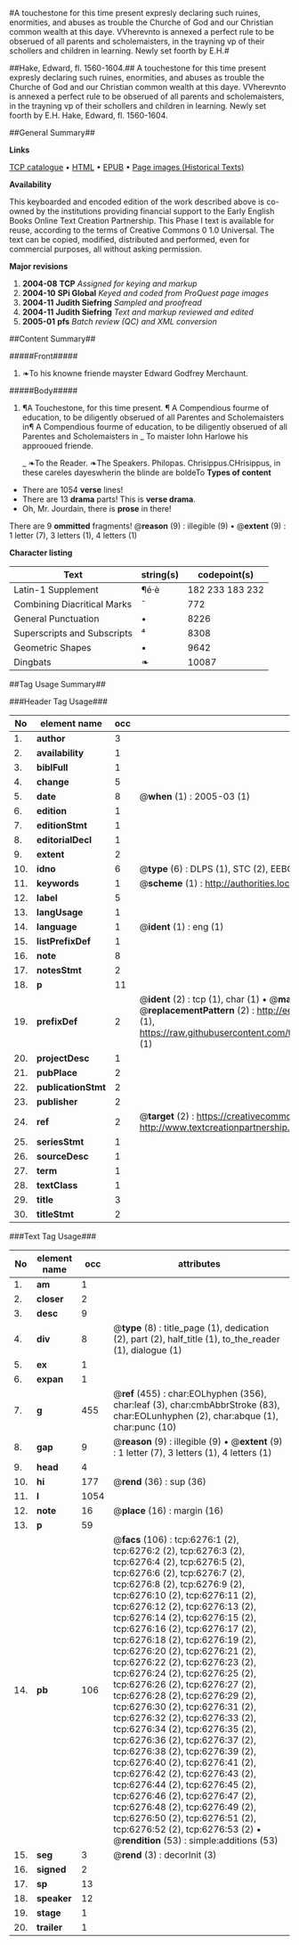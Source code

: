 #A touchestone for this time present expresly declaring such ruines, enormities, and abuses as trouble the Churche of God and our Christian common wealth at this daye. VVherevnto is annexed a perfect rule to be obserued of all parents and scholemaisters, in the trayning vp of their schollers and children in learning. Newly set foorth by E.H.#

##Hake, Edward, fl. 1560-1604.##
A touchestone for this time present expresly declaring such ruines, enormities, and abuses as trouble the Churche of God and our Christian common wealth at this daye. VVherevnto is annexed a perfect rule to be obserued of all parents and scholemaisters, in the trayning vp of their schollers and children in learning. Newly set foorth by E.H.
Hake, Edward, fl. 1560-1604.

##General Summary##

**Links**

[TCP catalogue](http://www.ota.ox.ac.uk/tcp/)  • 
[HTML](http://tei.it.ox.ac.uk/tcp/Texts-HTML/free/A02/A02480.html)  • 
[EPUB](http://tei.it.ox.ac.uk/tcp/Texts-EPUB/free/A02/A02480.epub) • 
[Page images (Historical Texts)](https://data.historicaltexts.jisc.ac.uk/view?pubId=eebo-99841678e&pageId=eebo-99841678e-6276-1)

**Availability**

This keyboarded and encoded edition of the
	       work described above is co-owned by the institutions
	       providing financial support to the Early English Books
	       Online Text Creation Partnership. This Phase I text is
	       available for reuse, according to the terms of Creative
	       Commons 0 1.0 Universal. The text can be copied,
	       modified, distributed and performed, even for
	       commercial purposes, all without asking permission.

**Major revisions**

1. __2004-08__ __TCP__ *Assigned for keying and markup*
1. __2004-10__ __SPi Global__ *Keyed and coded from ProQuest page images*
1. __2004-11__ __Judith Siefring__ *Sampled and proofread*
1. __2004-11__ __Judith Siefring__ *Text and markup reviewed and edited*
1. __2005-01__ __pfs__ *Batch review (QC) and XML conversion*

##Content Summary##

#####Front#####

1. ❧To his knowne friende mayster Edward Godfrey Merchaunt.

#####Body#####

1. ¶A Touchestone, for this time present.
¶ A Compendious fourme of education, to be diligently obserued of all Parentes and Scholemaisters in¶ A Compendious fourme of education, to be diligently obserued of all Parentes and Scholemaisters in
    _ To maister Iohn Harlowe his approoued friende.

    _ ❧To the Reader.
❧The Speakers. Philopas. Chrisippus.CHrisippus, in these careles dayeswherin the blinde are boldeTo 
**Types of content**

  * There are 1054 **verse** lines!
  * There are 13 **drama** parts! This is **verse drama**.
  * Oh, Mr. Jourdain, there is **prose** in there!

There are 9 **ommitted** fragments! 
 @__reason__ (9) : illegible (9)  •  @__extent__ (9) : 1 letter (7), 3 letters (1), 4 letters (1)

**Character listing**


|Text|string(s)|codepoint(s)|
|---|---|---|
|Latin-1 Supplement|¶é·è|182 233 183 232|
|Combining             Diacritical Marks|̄|772|
|General Punctuation|•|8226|
|Superscripts             and Subscripts|⁴|8308|
|Geometric Shapes|▪|9642|
|Dingbats|❧|10087|

##Tag Usage Summary##

###Header Tag Usage###

|No|element name|occ|attributes|
|---|---|---|---|
|1.|__author__|3||
|2.|__availability__|1||
|3.|__biblFull__|1||
|4.|__change__|5||
|5.|__date__|8| @__when__ (1) : 2005-03 (1)|
|6.|__edition__|1||
|7.|__editionStmt__|1||
|8.|__editorialDecl__|1||
|9.|__extent__|2||
|10.|__idno__|6| @__type__ (6) : DLPS (1), STC (2), EEBO-CITATION (1), PROQUEST (1), VID (1)|
|11.|__keywords__|1| @__scheme__ (1) : http://authorities.loc.gov/ (1)|
|12.|__label__|5||
|13.|__langUsage__|1||
|14.|__language__|1| @__ident__ (1) : eng (1)|
|15.|__listPrefixDef__|1||
|16.|__note__|8||
|17.|__notesStmt__|2||
|18.|__p__|11||
|19.|__prefixDef__|2| @__ident__ (2) : tcp (1), char (1)  •  @__matchPattern__ (2) : ([0-9\-]+):([0-9IVX]+) (1), (.+) (1)  •  @__replacementPattern__ (2) : http://eebo.chadwyck.com/downloadtiff?vid=$1&page=$2 (1), https://raw.githubusercontent.com/textcreationpartnership/Texts/master/tcpchars.xml#$1 (1)|
|20.|__projectDesc__|1||
|21.|__pubPlace__|2||
|22.|__publicationStmt__|2||
|23.|__publisher__|2||
|24.|__ref__|2| @__target__ (2) : https://creativecommons.org/publicdomain/zero/1.0/ (1), http://www.textcreationpartnership.org/docs/. (1)|
|25.|__seriesStmt__|1||
|26.|__sourceDesc__|1||
|27.|__term__|1||
|28.|__textClass__|1||
|29.|__title__|3||
|30.|__titleStmt__|2||


###Text Tag Usage###

|No|element name|occ|attributes|
|---|---|---|---|
|1.|__am__|1||
|2.|__closer__|2||
|3.|__desc__|9||
|4.|__div__|8| @__type__ (8) : title_page (1), dedication (2), part (2), half_title (1), to_the_reader (1), dialogue (1)|
|5.|__ex__|1||
|6.|__expan__|1||
|7.|__g__|455| @__ref__ (455) : char:EOLhyphen (356), char:leaf (3), char:cmbAbbrStroke (83), char:EOLunhyphen (2), char:abque (1), char:punc (10)|
|8.|__gap__|9| @__reason__ (9) : illegible (9)  •  @__extent__ (9) : 1 letter (7), 3 letters (1), 4 letters (1)|
|9.|__head__|4||
|10.|__hi__|177| @__rend__ (36) : sup (36)|
|11.|__l__|1054||
|12.|__note__|16| @__place__ (16) : margin (16)|
|13.|__p__|59||
|14.|__pb__|106| @__facs__ (106) : tcp:6276:1 (2), tcp:6276:2 (2), tcp:6276:3 (2), tcp:6276:4 (2), tcp:6276:5 (2), tcp:6276:6 (2), tcp:6276:7 (2), tcp:6276:8 (2), tcp:6276:9 (2), tcp:6276:10 (2), tcp:6276:11 (2), tcp:6276:12 (2), tcp:6276:13 (2), tcp:6276:14 (2), tcp:6276:15 (2), tcp:6276:16 (2), tcp:6276:17 (2), tcp:6276:18 (2), tcp:6276:19 (2), tcp:6276:20 (2), tcp:6276:21 (2), tcp:6276:22 (2), tcp:6276:23 (2), tcp:6276:24 (2), tcp:6276:25 (2), tcp:6276:26 (2), tcp:6276:27 (2), tcp:6276:28 (2), tcp:6276:29 (2), tcp:6276:30 (2), tcp:6276:31 (2), tcp:6276:32 (2), tcp:6276:33 (2), tcp:6276:34 (2), tcp:6276:35 (2), tcp:6276:36 (2), tcp:6276:37 (2), tcp:6276:38 (2), tcp:6276:39 (2), tcp:6276:40 (2), tcp:6276:41 (2), tcp:6276:42 (2), tcp:6276:43 (2), tcp:6276:44 (2), tcp:6276:45 (2), tcp:6276:46 (2), tcp:6276:47 (2), tcp:6276:48 (2), tcp:6276:49 (2), tcp:6276:50 (2), tcp:6276:51 (2), tcp:6276:52 (2), tcp:6276:53 (2)  •  @__rendition__ (53) : simple:additions (53)|
|15.|__seg__|3| @__rend__ (3) : decorInit (3)|
|16.|__signed__|2||
|17.|__sp__|13||
|18.|__speaker__|12||
|19.|__stage__|1||
|20.|__trailer__|1||
